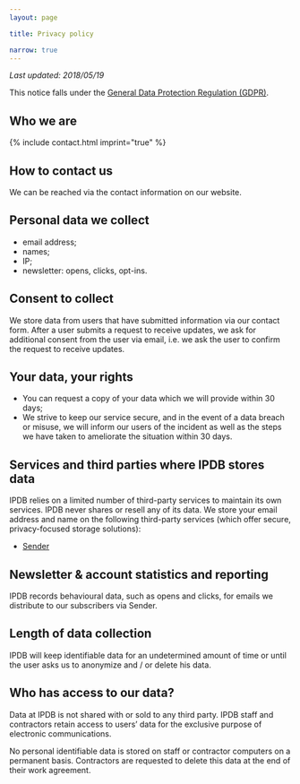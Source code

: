 ```yaml
---
layout: page

title: Privacy policy

narrow: true
---
```


_Last updated: 2018/05/19_

This notice falls under the [General Data Protection Regulation (GDPR)](https://www.eugdpr.org/).

## Who we are

{% include contact.html imprint="true" %}

## How to contact us

We can be reached via the contact information on our website.

## Personal data we collect

- email address;
- names;
- IP;
- newsletter: opens, clicks, opt-ins.

## Consent to collect

We store data from users that have submitted information via our contact form.
After a user submits a request to receive updates, we ask for additional consent from the user via email, i.e. we ask the user to confirm the request to receive updates.

## Your data, your rights

- You can request a copy of your data which we will provide within 30 days;
- We strive to keep our service secure, and in the event of a data breach or misuse, we will inform our users of the incident as well as the steps we have taken to ameliorate the situation within 30 days.

## Services and third parties where IPDB stores data

IPDB relies on a limited number of third-party services to maintain its own services. IPDB never shares or resell any of its data. We store your email address and name on the following third-party services (which offer secure, privacy-focused storage solutions):

- [Sender](http://sender.net/)

## Newsletter & account statistics and reporting

IPDB records behavioural data, such as opens and clicks, for emails we distribute to our subscribers via Sender.

## Length of data collection

IPDB will keep identifiable data for an undetermined amount of time or until the user asks us to anonymize and / or delete his data.

## Who has access to our data?

Data at IPDB is not shared with or sold to any third party.
IPDB staff and contractors retain access to users’ data for the exclusive purpose of electronic communications.

No personal identifiable data is stored on staff or contractor computers on a permanent basis. Contractors are requested to delete this data at the end of their work agreement.
